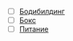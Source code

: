 - [ ] [Бодибилдинг](content/english/body.md)
- [ ] [Бокс](content/english/boxing.md)
- [ ] [Питание](content/english/food.md)